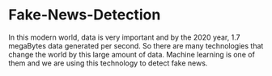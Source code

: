 # Fake-News-Detection
In this modern world, data is very important and by the 2020 year, 1.7 megaBytes data generated per second. So there are many technologies that change the world by this large amount of data. Machine learning is one of them and we are using this technology to detect fake news.
